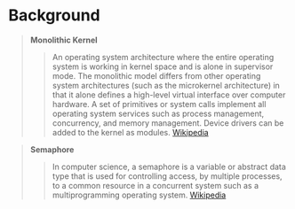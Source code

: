 # Background

> __Monolithic Kernel__
> > An operating system architecture where the entire operating system is working in kernel space and is alone in supervisor mode. The monolithic model differs from other operating system architectures (such as the microkernel architecture) in that it alone defines a high-level virtual interface over computer hardware. A set of primitives or system calls implement all operating system services such as process management, concurrency, and memory management. Device drivers can be added to the kernel as modules. [Wikipedia](https://en.wikipedia.org/wiki/Monolithic_kernel)

> __Semaphore__
> > In computer science, a semaphore is a variable or abstract data type that is used for controlling access, by multiple processes, to a common resource in a concurrent system such as a multiprogramming operating system. [Wikipedia](https://en.wikipedia.org/wiki/Semaphore_(programming))